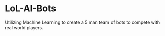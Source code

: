 # LoL-AI-Bots
Utilizing Machine Learning to create a 5 man team of bots to compete with real world players.
